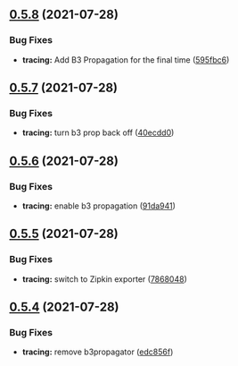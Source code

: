 ## [0.5.8](https://github.com/Fairbanks-io/tiles-api/compare/0.5.7...0.5.8) (2021-07-28)


### Bug Fixes

* **tracing:** Add B3 Propagation for the final time ([595fbc6](https://github.com/Fairbanks-io/tiles-api/commit/595fbc6638106de785307847bf6b47f985337dff))



## [0.5.7](https://github.com/Fairbanks-io/tiles-api/compare/0.5.6...0.5.7) (2021-07-28)


### Bug Fixes

* **tracing:** turn b3 prop back off ([40ecdd0](https://github.com/Fairbanks-io/tiles-api/commit/40ecdd0211da8c524a995e5245b797db90db398d))



## [0.5.6](https://github.com/Fairbanks-io/tiles-api/compare/0.5.5...0.5.6) (2021-07-28)


### Bug Fixes

* **tracing:** enable b3 propagation ([91da941](https://github.com/Fairbanks-io/tiles-api/commit/91da94143874e4a91902846b118fd6084a12c249))



## [0.5.5](https://github.com/Fairbanks-io/tiles-api/compare/0.5.4...0.5.5) (2021-07-28)


### Bug Fixes

* **tracing:** switch to Zipkin exporter ([7868048](https://github.com/Fairbanks-io/tiles-api/commit/7868048a6ffa045a6c9aaa7af6c93cb14f815d2e))



## [0.5.4](https://github.com/Fairbanks-io/tiles-api/compare/0.5.3...0.5.4) (2021-07-28)


### Bug Fixes

* **tracing:** remove b3propagator ([edc856f](https://github.com/Fairbanks-io/tiles-api/commit/edc856f67c822f2c1465454eb2794661d3ad16c2))



